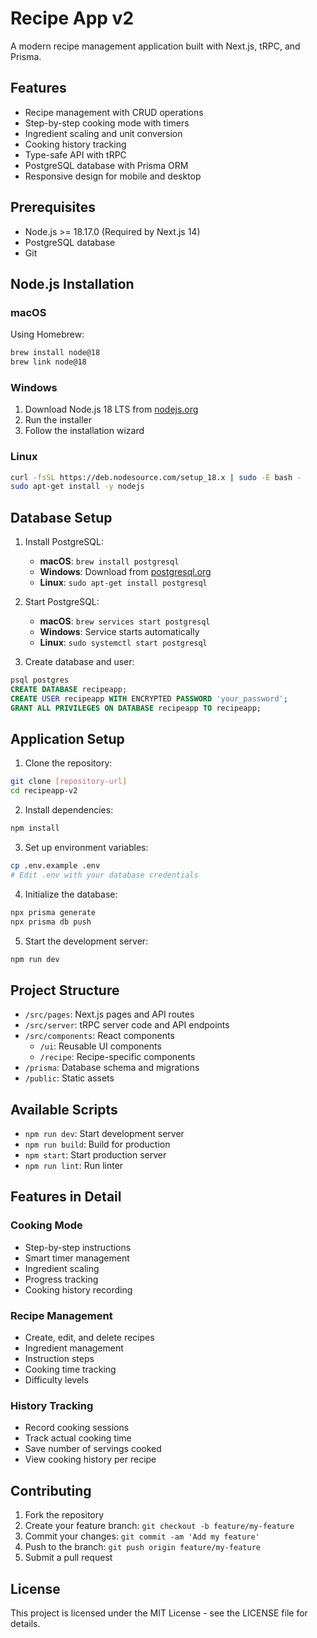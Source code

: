 # Recipe App v2

A modern recipe management application built with Next.js, tRPC, and Prisma.

## Features

- Recipe management with CRUD operations
- Step-by-step cooking mode with timers
- Ingredient scaling and unit conversion
- Cooking history tracking
- Type-safe API with tRPC
- PostgreSQL database with Prisma ORM
- Responsive design for mobile and desktop

## Prerequisites

- Node.js >= 18.17.0 (Required by Next.js 14)
- PostgreSQL database
- Git

## Node.js Installation

### macOS
Using Homebrew:
```bash
brew install node@18
brew link node@18
```

### Windows
1. Download Node.js 18 LTS from [nodejs.org](https://nodejs.org/)
2. Run the installer
3. Follow the installation wizard

### Linux
```bash
curl -fsSL https://deb.nodesource.com/setup_18.x | sudo -E bash -
sudo apt-get install -y nodejs
```

## Database Setup

1. Install PostgreSQL:
   - **macOS**: `brew install postgresql`
   - **Windows**: Download from [postgresql.org](https://www.postgresql.org/download/windows/)
   - **Linux**: `sudo apt-get install postgresql`

2. Start PostgreSQL:
   - **macOS**: `brew services start postgresql`
   - **Windows**: Service starts automatically
   - **Linux**: `sudo systemctl start postgresql`

3. Create database and user:
```sql
psql postgres
CREATE DATABASE recipeapp;
CREATE USER recipeapp WITH ENCRYPTED PASSWORD 'your_password';
GRANT ALL PRIVILEGES ON DATABASE recipeapp TO recipeapp;
```

## Application Setup

1. Clone the repository:
```bash
git clone [repository-url]
cd recipeapp-v2
```

2. Install dependencies:
```bash
npm install
```

3. Set up environment variables:
```bash
cp .env.example .env
# Edit .env with your database credentials
```

4. Initialize the database:
```bash
npx prisma generate
npx prisma db push
```

5. Start the development server:
```bash
npm run dev
```

## Project Structure

- `/src/pages`: Next.js pages and API routes
- `/src/server`: tRPC server code and API endpoints
- `/src/components`: React components
  - `/ui`: Reusable UI components
  - `/recipe`: Recipe-specific components
- `/prisma`: Database schema and migrations
- `/public`: Static assets

## Available Scripts

- `npm run dev`: Start development server
- `npm run build`: Build for production
- `npm start`: Start production server
- `npm run lint`: Run linter

## Features in Detail

### Cooking Mode
- Step-by-step instructions
- Smart timer management
- Ingredient scaling
- Progress tracking
- Cooking history recording

### Recipe Management
- Create, edit, and delete recipes
- Ingredient management
- Instruction steps
- Cooking time tracking
- Difficulty levels

### History Tracking
- Record cooking sessions
- Track actual cooking time
- Save number of servings cooked
- View cooking history per recipe

## Contributing

1. Fork the repository
2. Create your feature branch: `git checkout -b feature/my-feature`
3. Commit your changes: `git commit -am 'Add my feature'`
4. Push to the branch: `git push origin feature/my-feature`
5. Submit a pull request

## License

This project is licensed under the MIT License - see the LICENSE file for details.
